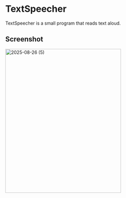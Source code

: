 # TextSpeecher
TextSpeecher is a small program that reads text aloud.
## Screenshot
<img width="361" height="449" alt="2025-08-26 (5)" src="https://github.com/user-attachments/assets/9466a6f5-7565-4159-9161-6c00af5009cd" />
